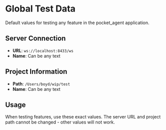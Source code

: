 # Global Test Data

Default values for testing any feature in the pocket_agent application.

## Server Connection
- **URL**: `ws://localhost:8433/ws`
- **Name**: Can be any text

## Project Information  
- **Path**: `/Users/boyd/wip/test`
- **Name**: Can be any text

## Usage
When testing features, use these exact values. The server URL and project path cannot be changed - other values will not work.